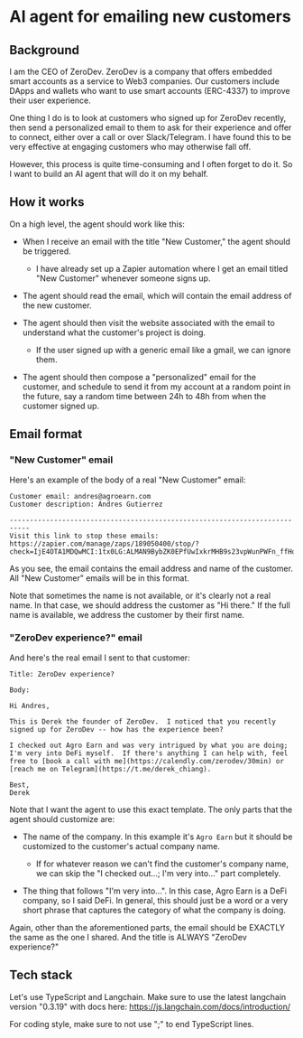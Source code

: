# AI agent for emailing new customers

## Background

I am the CEO of ZeroDev.  ZeroDev is a company that offers embedded smart accounts as a service to Web3 companies.  Our customers include DApps and wallets who want to use smart accounts (ERC-4337) to improve their user experience.

One thing I do is to look at customers who signed up for ZeroDev recently, then send a personalized email to them to ask for their experience and offer to connect, either over a call or over Slack/Telegram.  I have found this to be very effective at engaging customers who may otherwise fall off.

However, this process is quite time-consuming and I often forget to do it.  So I want to build an AI agent that will do it on my behalf.

## How it works

On a high level, the agent should work like this:

- When I receive an email with the title "New Customer," the agent should be triggered.
  - I have already set up a Zapier automation where I get an email titled "New Customer" whenever someone signs up.

- The agent should read the email, which will contain the email address of the new customer.

- The agent should then visit the website associated with the email to understand what the customer's project is doing.
  - If the user signed up with a generic email like a gmail, we can ignore them.

- The agent should then compose a "personalized" email for the customer, and schedule to send it from my account at a random point in the future, say a random time between 24h to 48h from when the customer signed up.

## Email format

### "New Customer" email

Here's an example of the body of a real "New Customer" email:

```
Customer email: andres@agroearn.com
Customer description: Andres Gutierrez

---------------------------------------------------------------------------
Visit this link to stop these emails: https://zapier.com/manage/zaps/189050400/stop/?check=IjE4OTA1MDQwMCI:1tx0LG:ALMAN9BybZK0EPfUwIxkrMHB9s23vpWunPWFn_ffHqM
```

As you see, the email contains the email address and name of the customer.  All "New Customer" emails will be in this format.

Note that sometimes the name is not available, or it's clearly not a real name.  In that case, we should address the customer as "Hi there."  If the full name is available, we address the customer by their first name.

### "ZeroDev experience?" email

And here's the real email I sent to that customer:

```
Title: ZeroDev experience?

Body:

Hi Andres,

This is Derek the founder of ZeroDev.  I noticed that you recently signed up for ZeroDev -- how has the experience been?

I checked out Agro Earn and was very intrigued by what you are doing; I'm very into DeFi myself.  If there's anything I can help with, feel free to [book a call with me](https://calendly.com/zerodev/30min) or [reach me on Telegram](https://t.me/derek_chiang).

Best,
Derek
```

Note that I want the agent to use this exact template.  The only parts that the agent should customize are:

- The name of the company.  In this example it's `Agro Earn` but it should be customized to the customer's actual company name.
  - If for whatever reason we can't find the customer's company name, we can skip the "I checked out...; I'm very into..." part completely.

- The thing that follows "I'm very into...".  In this case, Agro Earn is a DeFi company, so I said DeFi.  In general, this should just be a word or a very short phrase that captures the category of what the company is doing.

Again, other than the aforementioned parts, the email should be EXACTLY the same as the one I shared.  And the title is ALWAYS "ZeroDev experience?"

## Tech stack

Let's use TypeScript and Langchain.  Make sure to use the latest langchain version "0.3.19" with docs here: https://js.langchain.com/docs/introduction/

For coding style, make sure to not use ";" to end TypeScript lines.